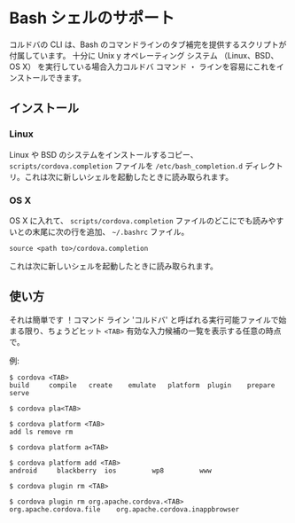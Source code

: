 <!--
#
# Licensed to the Apache Software Foundation (ASF) under one
# or more contributor license agreements.  See the NOTICE file
# distributed with this work for additional information
# regarding copyright ownership.  The ASF licenses this file
# to you under the Apache License, Version 2.0 (the
# "License"); you may not use this file except in compliance
# with the License.  You may obtain a copy of the License at
# 
# http://www.apache.org/licenses/LICENSE-2.0
# 
# Unless required by applicable law or agreed to in writing,
# software distributed under the License is distributed on an
# "AS IS" BASIS, WITHOUT WARRANTIES OR CONDITIONS OF ANY
#  KIND, either express or implied.  See the License for the
# specific language governing permissions and limitations
# under the License.
#
-->

# Bash シェルのサポート

コルドバの CLI は、Bash のコマンドラインのタブ補完を提供するスクリプトが付属しています。 十分に Unix y オペレーティング システム （Linux、BSD、OS X） を実行している場合入力コルドバ コマンド ・ ラインを容易にこれをインストールできます。

## インストール

### Linux

Linux や BSD のシステムをインストールするコピー、 `scripts/cordova.completion` ファイルを `/etc/bash_completion.d` ディレクトリ。これは次に新しいシェルを起動したときに読み取られます。

### OS X

OS X に入れて、 `scripts/cordova.completion` ファイルのどこにでも読みやすいとの末尾に次の行を追加、 `~/.bashrc` ファイル。

    source <path to>/cordova.completion
    

これは次に新しいシェルを起動したときに読み取られます。

## 使い方

それは簡単です ！コマンド ライン 'コルドバ' と呼ばれる実行可能ファイルで始まる限り、ちょうどヒット `<TAB>` 有効な入力候補の一覧を表示する任意の時点で。

例:

    $ cordova <TAB>
    build     compile   create    emulate   platform  plugin    prepare   serve
    
    $ cordova pla<TAB>
    
    $ cordova platform <TAB>
    add ls remove rm
    
    $ cordova platform a<TAB>
    
    $ cordova platform add <TAB>
    android     blackberry  ios         wp8         www
    
    $ cordova plugin rm <TAB>
    
    $ cordova plugin rm org.apache.cordova.<TAB>
    org.apache.cordova.file    org.apache.cordova.inappbrowser